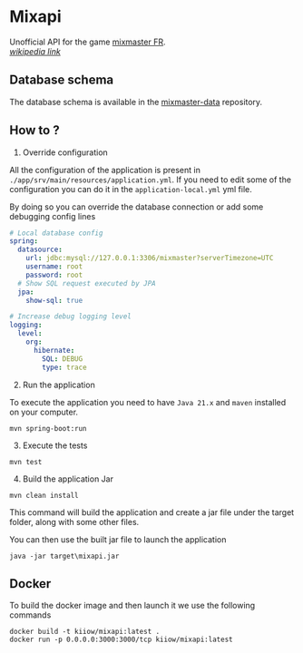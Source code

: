 # Mixapi

Unofficial API for the game [mixmaster FR][mixmaster-fr-website].\
_[wikipedia link][mixmaster-wikipedia]_

## Database schema

The database schema is available in the [mixmaster-data][mixmaster-data-respository] repository.

## How to ?

1. Override configuration

All the configuration of the application is present in `./app/srv/main/resources/application.yml`. If you need to edit some of the configuration you can do it in the `application-local.yml` yml file.

By doing so you can override the database connection or add some debugging config lines
```yaml
# Local database config
spring:
  datasource:
    url: jdbc:mysql://127.0.0.1:3306/mixmaster?serverTimezone=UTC
    username: root
    password: root
  # Show SQL request executed by JPA
  jpa:
    show-sql: true

# Increase debug logging level
logging:
  level:
    org:
      hibernate:
        SQL: DEBUG
        type: trace
```

2. Run the application

To execute the application you need to have `Java 21.x` and `maven` installed on your computer.

```shell
mvn spring-boot:run
```

3. Execute the tests

```shell
mvn test
```

4. Build the application Jar

```shell
mvn clean install
```

This command will build the application and create a jar file under the target folder, along with some other files.

You can then use the built jar file to launch the application

```shell
java -jar target\mixapi.jar
```

## Docker

To build the docker image and then launch it we use the following commands

```shell
docker build -t kiiow/mixapi:latest .
docker run -p 0.0.0.0:3000:3000/tcp kiiow/mixapi:latest
```

[mixmaster-data-respository]: https://github.com/mixmaster-app/mixmaster-data
[mixmaster-fr-website]: https://mixmaster-online.fr/
[mixmaster-wikipedia]: https://en.wikipedia.org/wiki/Mix_Master

